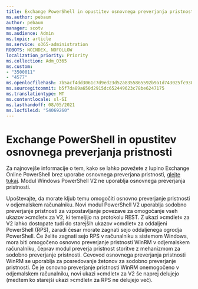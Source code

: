 ```yaml
---
title: Exchange PowerShell in opustitev osnovnega preverjanja pristnosti
ms.author: pebaum
author: pebaum
manager: scotv
ms.audience: Admin
ms.topic: article
ms.service: o365-administration
ROBOTS: NOINDEX, NOFOLLOW
localization_priority: Priority
ms.collection: Adm_O365
ms.custom:
- "3500011"
- "4577"
ms.openlocfilehash: 7b5acf4dd3061c7d9ed23d52a8355865592b9a1d743025fc9300dcda5a18831a
ms.sourcegitcommit: b5f7da89a650d2915dc652449623c78be6247175
ms.translationtype: MT
ms.contentlocale: sl-SI
ms.lasthandoff: 08/05/2021
ms.locfileid: "54069260"
---
```

# <a name="exchange-powershell-and-basic-authentication-deprecation"></a>Exchange PowerShell in opustitev osnovnega preverjanja pristnosti

Za najnovejše informacije o tem, kako se lahko povežete z lupino Exchange Online PowerShell brez uporabe osnovnega preverjana pristnosti, [glejte tukaj](https://aka.ms/exops-docs). Modul Windows PowerShell V2 ne uporablja osnovnega preverjanja pristnosti.

Upoštevajte, da morate kljub temu omogočiti osnovno preverjanje pristnosti v odjemalskem računalniku.
Novi modul PowerShell V2 uporablja sodobno preverjanje pristnosti za vzpostavljanje povezave za omogočanje vseh ukazov »cmdlet« za V2, ki temeljijo na protokolu REST. Z ukazi »cmdlet« za V2 lahko dostopate tudi do starejših ukazov »cmdlet« za oddaljeni PowerShell (RPS), zaradi česar morate zagnati sejo oddaljenega ogrodja PowerShell. Če želite zagnati sejo RPS v računalniku s sistemom Windows, mora biti omogočeno osnovno preverjanje pristnosti WinRM v odjemalskem računalniku, čeprav modul preverja pristnost storitve z mehanizmom za sodobno preverjanje pristnosti. Cevovod osnovnega preverjanja pristnosti WinRM se uporablja za posredovanje žetonov za sodobno preverjanje pristnosti. Če je osnovno preverjanje pristnosti WinRM onemogočeno v odjemalskem računalniku, novi ukazi »cmdlet« za V2 še naprej delujejo (medtem ko starejši ukazi »cmdlet« za RPS ne delujejo več).
